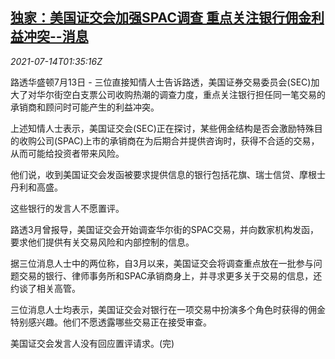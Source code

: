 <!--1626228063000-->
[独家：美国证交会加强SPAC调查 重点关注银行佣金利益冲突--消息](https://cn.reuters.com/article/us-sec-spac-probe-banks-0714-idCNKBS2EK04O)
------

<div><i>2021-07-14T01:35:16Z</i></div><p>路透华盛顿7月13日 - 三位直接知情人士告诉路透，美国证券交易委员会(SEC)加大了对华尔街空白支票公司收购热潮的调查力度，重点关注银行担任同一笔交易的承销商和顾问时可能产生的利益冲突。</p><p>上述知情人士表示，美国证交会(SEC)正在探讨，某些佣金结构是否会激励特殊目的收购公司(SPAC)上市的承销商在为后期合并提供咨询时，获得不合适的交易，从而可能给投资者带来风险。</p><p>他们说，收到美国证交会发函被要求提供信息的银行包括花旗、瑞士信贷、摩根士丹利和高盛。</p><p>这些银行的发言人不愿置评。</p><p>路透3月曾报导，美国证交会开始调查华尔街的SPAC交易，并向数家机构发函，要求他们提供有关交易风险和内部控制的信息。</p><p>据三位消息人士中的两位称，自3月以来，美国证交会将调查重点放在一批参与问题交易的银行、律师事务所和SPAC承销商身上，并寻求更多关于交易的信息，还约谈了相关高管。</p><p>三位消息人士均表示，美国证交会对银行在一项交易中扮演多个角色时获得的佣金特别感兴趣。他们不愿透露哪些交易正在接受审查。</p><p>美国证交会发言人没有回应置评请求。(完)</p>
